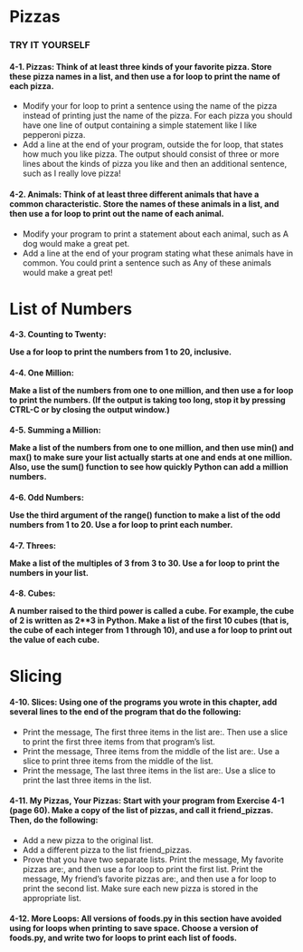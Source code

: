 # Pizzas
### TRY IT YOURSELF
#### 4-1. Pizzas: Think of at least three kinds of your favorite pizza. Store these pizza names in a list, and then use a for loop to print the name of each pizza.

* Modify your for loop to print a sentence using the name of the pizza instead of printing just the name of the pizza. For each pizza you should have one line of output containing a simple statement like I like pepperoni pizza.
* Add a line at the end of your program, outside the for loop, that states how much you like pizza. The output should consist of three or more lines about the kinds of pizza you like and then an additional sentence, such as I really love pizza!
#### 4-2. Animals: Think of at least three different animals that have a common characteristic. Store the names of these animals in a list, and then use a for loop to print out the name of each animal.
* Modify your program to print a statement about each animal, such as A dog would make a great pet.
* Add a line at the end of your program stating what these animals have in common. You could print a sentence such as Any of these animals would make a great pet!
# List of Numbers
#### 4-3. Counting to Twenty: <p>Use a for loop to print the numbers from 1 to 20, inclusive.</p>
#### 4-4. One Million: <p>Make a list of the numbers from one to one million, and then use a for loop to print the numbers. (If the output is taking too long, stop it by pressing CTRL-C or by closing the output window.)</p>
#### 4-5. Summing a Million: <p>Make a list of the numbers from one to one million, and then use min() and max() to make sure your list actually starts at one and ends at one million. Also, use the sum() function to see how quickly Python can add a million numbers.</p>
#### 4-6. Odd Numbers: <p>Use the third argument of the range() function to make a list of the odd numbers from 1 to 20. Use a for loop to print each number.</p>
#### 4-7. Threes: <p>Make a list of the multiples of 3 from 3 to 30. Use a for loop to print the numbers in your list.</p>
#### 4-8. Cubes: <p>A number raised to the third power is called a cube. For example, the cube of 2 is written as 2**3 in Python. Make a list of the first 10 cubes (that is, the cube of each integer from 1 through 10), and use a for loop to print out the value of each cube.</p>
# Slicing
#### 4-10. Slices: Using one of the programs you wrote in this chapter, add several lines to the end of the program that do the following:
* Print the message, The first three items in the list are:. Then use a slice to print the first three items from that program’s list.
* Print the message, Three items from the middle of the list are:. Use a slice to print three items from the middle of the list.
* Print the message, The last three items in the list are:. Use a slice to print the last three items in the list.
#### 4-11. My Pizzas, Your Pizzas: Start with your program from Exercise 4-1 (page 60). Make a copy of the list of pizzas, and call it friend_pizzas. Then, do the following:
* Add a new pizza to the original list.
* Add a different pizza to the list friend_pizzas.
* Prove that you have two separate lists. Print the message, My favorite pizzas are:, and then use a for loop to print the first list. Print the message, My friend’s favorite pizzas are:, and then use a for loop to print the second list. Make sure each new pizza is stored in the appropriate list.
#### 4-12. More Loops: All versions of foods.py in this section have avoided using for loops when printing to save space. Choose a version of foods.py, and write two for loops to print each list of foods.
